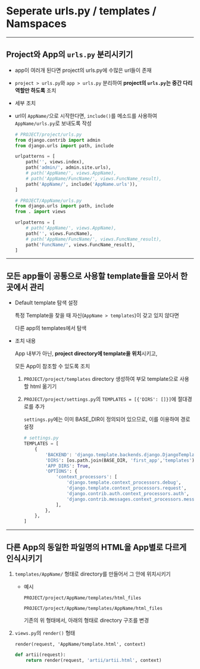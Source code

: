 # Seperate urls.py / templates / Namspaces

---

## Project와 App의 **`urls.py` 분리**시키기

- app이 여러개 된다면 project의 urls.py에 수많은 url들이 존재
- `project > urls.py`와 `app > urls.py` 분리하여 **project의 `urls.py`는 중간 다리 역할만 하도록** 조치
- 세부 조치
- url이 `AppName/`으로 시작한다면, `include()`를 메소드를 사용하여 `AppName/urls.py`로 보내도록 작성

    ```python
    # PROJECT/project/urls.py
    from django.contrib import admin
    from django.urls import path, include

    urlpatterns = [
        path('', views.index),
        path('admin/', admin.site.urls),
        # path('AppName/', views.AppName),
        # path('AppName/FuncName/', views.FuncName_result),
        path('AppName/', include('AppName.urls')),
    ]
    ```

    ```python
    # PROJECT/AppName/urls.py
    from django.urls import path, include
    from . import views

    urlpatterns = [
        # path('AppName/', views.AppName),
        path('', views.FuncName),
        # path('AppName/FuncName/', views.FuncName_result),
        path('FuncName/', views.FuncName_result),
    ]
    ```

---

## 모든 app들이 **공통으로 사용할 template들을 모아서 한곳에서 관리**

- Default template 탐색 설정

  특정 Template을 찾을 때 자신(`AppName > templates`)이 갖고 있지 않다면

  다른 app의 templates에서 탐색

- 조치 내용

  App 내부가 아닌, **project directory에 template을 위치**시키고,

  모든 App이 참조할 수 있도록 조치

    1. `PROJECT/project/templates` directory 생성하여 부모 template으로 사용할 html 옮기기

    2. `PROJECT/project/settings.py`의 `TEMPLATES = [{'DIRS': []}]`에 절대경로를 추가

       `settings.py`에는 이미 BASE_DIR이 정의되어 있으므로, 이를 이용하여 경로 설정

       ```python
       # settings.py
       TEMPLATES = [
           {
               'BACKEND': 'django.template.backends.django.DjangoTemplates',
               'DIRS': [os.path.join(BASE_DIR, 'first_app','templates')],
               'APP_DIRS': True,
               'OPTIONS': {
                   'context_processors': [
                       'django.template.context_processors.debug',
                       'django.template.context_processors.request',
                       'django.contrib.auth.context_processors.auth',
                       'django.contrib.messages.context_processors.messages',
                   ],
               },
           },
       ]
       ```

---

## 다른 App의 동일한 파일명의 HTML을 App별로 다르게 인식시키기

1. `templates/AppName/` 형태로 directory를 만들어서 그 안에 위치시키기

   - 예시

     `PROJECT/project/AppName/templates/html_files`

     `PROJECT/project/AppName/templates/AppName/html_files`

     기존의 위 형태에서, 아래의 형태로 directory 구조를 변경

2. `views.py`의 `render()` 형태

   `render(request, 'AppName/template.html', context)`

   ```python
   def artii(request):
       return render(request, 'artii/artii.html', context)
   ```